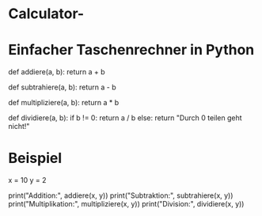 # Calculator-
# Einfacher Taschenrechner in Python

def addiere(a, b):
    return a + b

def subtrahiere(a, b):
    return a - b

def multipliziere(a, b):
    return a * b

def dividiere(a, b):
    if b != 0:
        return a / b
    else:
        return "Durch 0 teilen geht nicht!"

# Beispiel
x = 10
y = 2

print("Addition:", addiere(x, y))
print("Subtraktion:", subtrahiere(x, y))
print("Multiplikation:", multipliziere(x, y))
print("Division:", dividiere(x, y))


